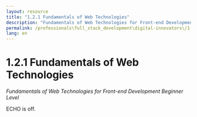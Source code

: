```yaml
---
layout: resource
title: "1.2.1 Fundamentals of Web Technologies"
description: "Fundamentals of Web Technologies for Front-end Development Beginner Level"
permalink: /professionals\full_stack_development\digital-innovators\/1-2-1-fundamentals-web-technologies/
lang: en
---
```


# 1.2.1 Fundamentals of Web Technologies

*Fundamentals of Web Technologies for Front-end Development Beginner Level*

ECHO is off.
